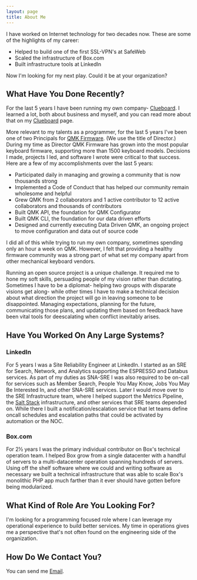 ```yaml
---
layout: page
title: About Me
---
```


I have worked on Internet technology for two decades now. These are some of the highlights of my career:

* Helped to build one of the first SSL-VPN's at SafeWeb
* Scaled the infrastructure of Box.com
* Built infrastructure tools at LinkedIn

Now I'm looking for my next play. Could it be at your organization?

## What Have You Done Recently?

For the last 5 years I have been running my own company- [Clueboard](clueboard.md). I learned a lot, both about business and myself, and you can read more about that on my [Clueboard](clueboard.md) page.

More relevant to my talents as a programmer, for the last 5 years I've been one of two Principals for [QMK Firmware](https://qmk.fm/). (We use the title of Director.) During my time as Director QMK Firmware has grown into the most popular keyboard firmware, supporting more than 1500 keyboard models. Decisions I made, projects I led, and software I wrote were critical to that success. Here are a few of my accomplishments over the last 5 years:

* Participated daily in managing and growing a community that is now thousands strong
* Implemented a Code of Conduct that has helped our community remain wholesome and helpful
* Grew QMK from 2 collaborators and 1 active contributor to 12 active collaborators and thousands of contributors
* Built QMK API, the foundation for QMK Configurator
* Built QMK CLI, the foundation for our data driven efforts
* Designed and currently executing Data Driven QMK, an ongoing project to move configuration and data out of source code

I did all of this while trying to run my own company, sometimes spending only an hour a week on QMK. However, I felt that providing a healthy firmware community was a strong part of what set my company apart from other mechanical keyboard vendors.

Running an open source project is a unique challenge. It required me to hone my soft skills, persuading people of my vision rather than dictating. Sometimes I have to be a diplomat- helping two groups with disparate visions get along- while other times I have to make a technical decision about what direction the project will go in leaving someone to be disappointed. Managing expectations, planning for the future, communicating those plans, and updating them based on feedback have been vital tools for deescalating when conflict inevitably arises.

## Have You Worked On Any Large Systems?

### LinkedIn

For 5 years I was a Site Reliability Engineer at LinkedIn. I started as an SRE for Search, Network, and Analytics supporting the ESPRESSO and Databus services. As part of my duties as SNA-SRE I was also required to be on-call for services such as Member Search, People You May Know, Jobs You May Be Interested In, and other SNA-SRE services. Later I would move over to the SRE Infrastructure team, where I helped support the Metrics Pipeline, the [Salt Stack](https://saltproject.io/) infrastructure, and other services that SRE teams depended on. While there I built a notification/escalation service that let teams define oncall schedules and escalation paths that could be activated by automation or the NOC.

### Box.com

For 2½ years I was the primary individual contributor on Box's technical operation team. I helped Box grow from a single datacenter with a handful of servers to a multi-datacenter operation spanning hundreds of servers. Using off the shelf software where we could and writing software as necessary we built a technical infrastructure that was able to scale Box's monolithic PHP app much farther than it ever should have gotten before being modularized.

## What Kind of Role Are You Looking For?

I'm looking for a programming focused role where I can leverage my operational experience to build better services. My time in operations gives me a perspective that's not often found on the engineering side of the organization.

## How Do We Contact You?

You can send me [Email](mailto:github@clueboard.co).
